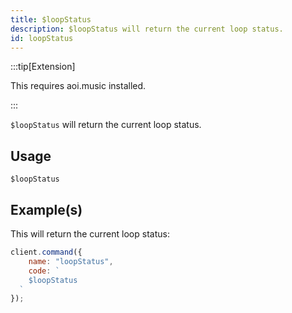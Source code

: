 ```yaml
---
title: $loopStatus
description: $loopStatus will return the current loop status.
id: loopStatus
---
```


:::tip[Extension]

This requires aoi.music installed.

:::

`$loopStatus` will return the current loop status.

## Usage

```aoi
$loopStatus
```

## Example(s)

This will return the current loop status:

```javascript
client.command({
    name: "loopStatus",
    code: `
    $loopStatus
  `
});
```
